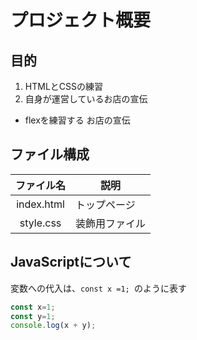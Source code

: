 # プロジェクト概要
## 目的
1. HTMLとCSSの練習  
1. 自身が運営しているお店の宣伝
  - flexを練習する
お店の宣伝

## ファイル構成
| ファイル名 | 説明 |
|:---:  |   ---|
| index.html | トップページ |
| style.css | 装飾用ファイル |

## JavaScriptについて
変数への代入は、`const x =1; `のように表す

```javascript
const x=1;
const y=1;  
console.log(x + y);
```